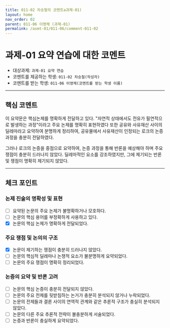 ```yaml
---
title: 011-02 차승철의 코멘트a과제-01) 
layout: home
nav_order: 02
parent: 011-06 이영채 (과제-01)
permalink: /asmt-01/011-06/comment-011-02
---
```


# 과제-01 요약 연습에 대한 코멘트

- 대상과제: `과제-01 요약 연습`
- 코멘트를 제공하는 학생: `011-02 차승철(작성자)` 
- 코멘트를 받는 학생: `011-06 이영채(코멘트를 받는 학생 이름)` 

---

## 핵심 코멘트

이 요약문은 핵심논제를 명확하게 전달하고 있다. "자연적 상태에서도 전유가 필연적으로 발생하는 과정"이라고 주요 논제를 명확히 표현하였다 또한 공유와 사유재산 사이의 딜레마라고 요약하여 분명하게 정리하여, 공유물에서 사유재산이 인정되는 로크의 논증 과정을 충분히 전달하였다.

그러나 로크의 논증을 중점으로 요약하여, 논증 과정을 통해 반론을 예상해야 하며 주요 쟁점이 충분히 드러나지 않았다. 딜레마적인 요소를 강조하였지만, 그에 제기되는 반론 및 쟁점이 명확히 제기되지 않았다.

---

## 체크 포인트

### 논제 진술의 명확성 및 표현  
- [ ] 요약된 논문의 주요 논제가 불명확하거나 모호하다.  
- [ ] 논문의 핵심 용어를 부정확하게 사용하고 있다.  
- [x] 논문의 핵심 논제가 명확하게 전달되었다.  

### 주요 쟁점 및 논의의 구조  
- [x] 논문이 제기하는 쟁점이 충분히 드러나지 않았다.  
- [ ] 논문의 핵심적 딜레마나 논쟁적 요소가 불분명하게 요약되었다.  
- [ ] 논문의 주요 쟁점이 명확히 정리되었다.  

### 논증의 요약 및 반론 고려  
- [ ] 논문의 핵심 논증이 충분히 전달되지 않았다.  
- [ ] 논문의 주요 전제를 뒷받침하는 논거가 충분히 분석되지 않거나 누락되었다.  
- [ ] 논문의 전제들과 결론 사이의 연역적 관계와 같은 추론적 구조가 충실히 분석되지 않았다.  
- [ ] 논문의 다른 주요 추론적 전략이 불충분하게 서술되었다.
- [ ] 논증과 반론이 충실하게 요약되었다. 